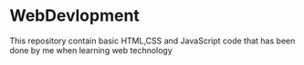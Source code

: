 # WebDevlopment

This repository contain basic HTML,CSS and JavaScript code that has been done by me when learning web technology
